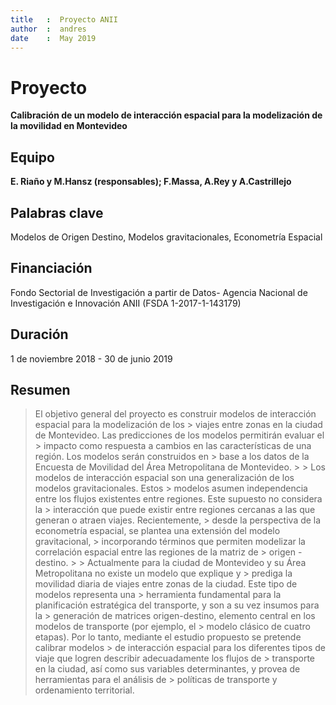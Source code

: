 ```yaml
---
title   :  Proyecto ANII
author  :  andres
date    :  May 2019
---
```

# Proyecto
**Calibración de un modelo de interacción espacial para la modelización de la movilidad en Montevideo**
## Equipo
**E. Riaño y  M.Hansz (responsables); F.Massa, A.Rey y A.Castrillejo**
## Palabras clave
Modelos de Origen Destino, Modelos gravitacionales, Econometría Espacial
## Financiación
Fondo Sectorial de Investigación a partir de Datos- Agencia Nacional de Investigación e Innovación ANII (FSDA 1-2017-1-143179)
## Duración
1 de noviembre 2018 - 30 de junio 2019
## Resumen
> El objetivo general del proyecto es construir modelos de interacción espacial para la modelización de los
    > viajes entre zonas en la ciudad de Montevideo. Las predicciones de los modelos permitirán evaluar el
    > impacto como respuesta a cambios en las características de una región. Los modelos serán construidos en
    > base a los datos de la Encuesta de Movilidad del Área Metropolitana de Montevideo.
    > 
    > Los modelos de interacción espacial son una generalización de los modelos gravitacionales. Estos
    > modelos asumen independencia entre los flujos existentes entre regiones. Este supuesto no considera la
    > interacción que puede existir entre regiones cercanas a las que generan o atraen viajes. Recientemente,
    > desde la perspectiva de la econometría espacial, se plantea una extensión del modelo gravitacional,
    > incorporando términos que permiten modelizar la correlación espacial entre las regiones de la matriz de
    > origen - destino.
    > 
    > Actualmente para la ciudad de Montevideo y su Área Metropolitana no existe un modelo que explique y
    > prediga la movilidad diaria de viajes entre zonas de la ciudad. Este tipo de modelos representa una
    > herramienta fundamental para la planificación estratégica del transporte, y son a su vez insumos para la
    > generación de matrices origen-destino, elemento central en los modelos de transporte (por ejemplo, el
    > modelo clásico de cuatro etapas). Por lo tanto, mediante el estudio propuesto se pretende calibrar modelos
    > de interacción espacial para los diferentes tipos de viaje que logren describir adecuadamente los flujos de
    > transporte en la ciudad, así como sus variables determinantes, y provea de herramientas para el análisis de
    > políticas de transporte y ordenamiento territorial.

